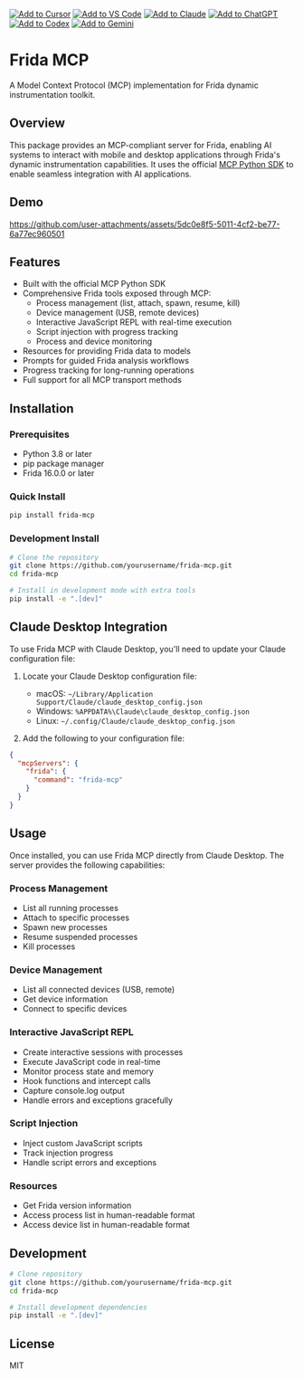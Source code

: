 [![Add to Cursor](https://fastmcp.me/badges/cursor_dark.svg)](https://fastmcp.me/MCP/Details/1103/frida)
[![Add to VS Code](https://fastmcp.me/badges/vscode_dark.svg)](https://fastmcp.me/MCP/Details/1103/frida)
[![Add to Claude](https://fastmcp.me/badges/claude_dark.svg)](https://fastmcp.me/MCP/Details/1103/frida)
[![Add to ChatGPT](https://fastmcp.me/badges/chatgpt_dark.svg)](https://fastmcp.me/MCP/Details/1103/frida)
[![Add to Codex](https://fastmcp.me/badges/codex_dark.svg)](https://fastmcp.me/MCP/Details/1103/frida)
[![Add to Gemini](https://fastmcp.me/badges/gemini_dark.svg)](https://fastmcp.me/MCP/Details/1103/frida)

# Frida MCP

A Model Context Protocol (MCP) implementation for Frida dynamic instrumentation toolkit.

## Overview

This package provides an MCP-compliant server for Frida, enabling AI systems to interact with mobile and desktop applications through Frida's dynamic instrumentation capabilities. It uses the official [MCP Python SDK](https://github.com/modelcontextprotocol/python-sdk) to enable seamless integration with AI applications.

## Demo


https://github.com/user-attachments/assets/5dc0e8f5-5011-4cf2-be77-6a77ec960501



## Features

- Built with the official MCP Python SDK
- Comprehensive Frida tools exposed through MCP:
  - Process management (list, attach, spawn, resume, kill)
  - Device management (USB, remote devices)
  - Interactive JavaScript REPL with real-time execution
  - Script injection with progress tracking
  - Process and device monitoring
- Resources for providing Frida data to models
- Prompts for guided Frida analysis workflows
- Progress tracking for long-running operations
- Full support for all MCP transport methods

## Installation

### Prerequisites

- Python 3.8 or later
- pip package manager
- Frida 16.0.0 or later

### Quick Install

```bash
pip install frida-mcp
```

### Development Install

```bash
# Clone the repository
git clone https://github.com/yourusername/frida-mcp.git
cd frida-mcp

# Install in development mode with extra tools
pip install -e ".[dev]"
```

## Claude Desktop Integration

To use Frida MCP with Claude Desktop, you'll need to update your Claude configuration file:

1. Locate your Claude Desktop configuration file:
   - macOS: `~/Library/Application Support/Claude/claude_desktop_config.json`
   - Windows: `%APPDATA%\Claude\claude_desktop_config.json`
   - Linux: `~/.config/Claude/claude_desktop_config.json`

2. Add the following to your configuration file:

```json
{
  "mcpServers": {
    "frida": {
      "command": "frida-mcp"
    }
  }
}
```

## Usage

Once installed, you can use Frida MCP directly from Claude Desktop. The server provides the following capabilities:

### Process Management
- List all running processes
- Attach to specific processes
- Spawn new processes
- Resume suspended processes
- Kill processes

### Device Management
- List all connected devices (USB, remote)
- Get device information
- Connect to specific devices

### Interactive JavaScript REPL
- Create interactive sessions with processes
- Execute JavaScript code in real-time
- Monitor process state and memory
- Hook functions and intercept calls
- Capture console.log output
- Handle errors and exceptions gracefully

### Script Injection
- Inject custom JavaScript scripts
- Track injection progress
- Handle script errors and exceptions

### Resources
- Get Frida version information
- Access process list in human-readable format
- Access device list in human-readable format

## Development

```bash
# Clone repository
git clone https://github.com/yourusername/frida-mcp.git
cd frida-mcp

# Install development dependencies
pip install -e ".[dev]"
```

## License

MIT
